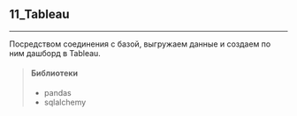 ## 11_Tableau
___________________
Посредством соединения с базой, выгружаем данные и создаем по ним дашборд в Tableau.

>#### Библиотеки
>* pandas
>* sqlalchemy